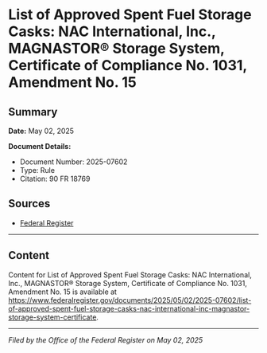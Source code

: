 # List of Approved Spent Fuel Storage Casks: NAC International, Inc., MAGNASTOR® Storage System, Certificate of Compliance No. 1031, Amendment No. 15

## Summary

**Date:** May 02, 2025

**Document Details:**
- Document Number: 2025-07602
- Type: Rule
- Citation: 90 FR 18769

## Sources
- [Federal Register](https://www.federalregister.gov/documents/2025/05/02/2025-07602/list-of-approved-spent-fuel-storage-casks-nac-international-inc-magnastor-storage-system-certificate)

---

## Content

Content for List of Approved Spent Fuel Storage Casks: NAC International, Inc., MAGNASTOR® Storage System, Certificate of Compliance No. 1031, Amendment No. 15 is available at https://www.federalregister.gov/documents/2025/05/02/2025-07602/list-of-approved-spent-fuel-storage-casks-nac-international-inc-magnastor-storage-system-certificate.

---

*Filed by the Office of the Federal Register on May 02, 2025*

